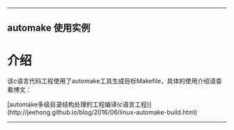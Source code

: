 
----------

## automake 使用实例 ##

# 介绍 #
<p>  该c语言代码工程使用了automake工具生成目标Makefile，具体的使用介绍请查看博文：</p>
[automake多级目录结构处理的工程编译(c语言工程)](http://jeehong.github.io/blog/2016/06/linux-automake-build.html)


----------
